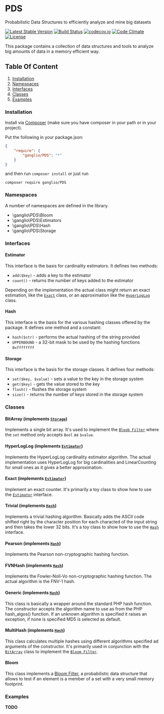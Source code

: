 # PDS
Probabilistic Data Structures to efficiently analyze and mine big datasets

[![Latest Stable Version](https://poser.pugx.org/ganglio/pds/v/stable)](https://packagist.org/packages/ganglio/pds)
[![Build Status](https://travis-ci.org/ganglio/PDS.svg?branch=master)](https://travis-ci.org/ganglio/PDS)
[![codecov.io](http://codecov.io/github/ganglio/PDS/coverage.svg?branch=master)](http://codecov.io/github/ganglio/PDS?branch=master)
[![Code Climate](https://codeclimate.com/github/ganglio/PDS/badges/gpa.svg)](https://codeclimate.com/github/ganglio/PDS)
[![License](https://poser.pugx.org/ganglio/pds/license)](https://packagist.org/packages/ganglio/pds)

This package contains a collection of data structures and tools to analyze big amounts of data in a memory efficient way.


## Table Of Content

1.   [Installation](#user-content-installation)
2.   [Namespaces](#user-content-namespaces)
3.   [Interfaces](#user-content-interfaces)
4.   [Classes](#user-content-classes)
5.   [Examples](#user-content-examples)

### Installation

Install via [Composer](https://getcomposer.org/) (make sure you have composer in your path or in your project).

Put the following in your package.json:

```JSON
{
    "require": {
        "ganglio/PDS": "*"
    }
}
```

and then run `composer install` or just run

    composer require ganglio/PDS

### Namespaces

A number of namespaces are defined in the library.

* \ganglio\PDS\Bloom
* \ganglio\PDS\Estimators
* \ganglio\PDS\Hash
* \ganglio\PDS\Storage

### Interfaces

#### Estimator

This interface is the basis for cardinality estimators.
It defines two methods:

* `add($key)` - adds a key to the estimator
* `count()` - returns the number of keys added to the estimator

Depending on the implementation the actual class might return an exact estimation, like the [`Exact`](#user-content-exact) class, or an approximation like the [`HyperLogLog`](#user-content-hyperloglog) class.

#### Hash

This interface is the basis for the various hashing classes offered by the package.
It defines one method and a constant:

* `hash($str)` - performs the actual hashing of the string provided
* `UPPERBOUND` - a 32-bit mask to be used by the hashing functions `0xffffffff`


#### Storage

This interface is the basis for the storage classes.
It defines four methods:

- `set($key, $value)` - sets a value to the key in the storage system
- `get($key)` - gets the value stored to the key
- `flush()` - flushes the storage system
- `size()` - returns the number of keys stored in the storage system

### Classes

#### BitArray (implements [`Storage`](#user-content-storage))

Implements a single bit array. It's used to implement the [`Bloob Filter`](#user-content-bloom) where the `set` method only accepts `Bool` as `$value`.

#### HyperLogLog (implements [`Estimator`](#user-content-estimator))

Implements the HyperLogLog cardinality estimator algorithm. The actual implementation uses HyperLogLog for big cardinalities and LinearCounting for small ones as it gives a better approximation.

#### Exact (implements [`Estimator`](#user-content-estimator))

Implement an exact counter. It's primarily a toy class to show how to use the [`Estimator`](#user-content-estimator) interface.

#### Trivial (implements [`Hash`](#user-content-hash))

Implements a trivial hashing algorithm. Basically adds the ASCII code shifted right by the character position for each characted of the input string and then takes the lower 32 bits. It's a toy class to show how to use the [`Hash`](#user-content-hash) interface.

#### Pearson (implements [`Hash`](#user-content-hash))

Implements the Pearson non-cryptographic hashing function.

#### FVNHash (implements [`Hash`](#user-content-hash))

Implements the Fowler-Noll-Vo non-cryptographic hashing function. The actual algorithm is the FNV-1 hash.

#### Generic (implements [`Hash`](#user-content-hash))

This class is basically a wrapper around the standard PHP hash function. The constructor accepts the algorithm name to use as from the PHP hash_algos() function. If an unknown algorithm is specified it raises an exception, if none is specified MD5 is selected as default.

#### MultiHash (implements [`Hash`](#user-content-hash))

This class calculates multiple hashes using different algorithms specified ad arguments of the constructor. It's primarily used in conjunction with the [`BitArray`](#user-content-bitarray) class to implement the [`Bloom Filter`](#user-content-bloom).

#### Bloom

This class implements a [Bloom Filter](https://en.wikipedia.org/wiki/Bloom_filter), a probabilistic data structure that allows to test if an element is a member of a set with a very small memory footprint.

### Examples

__TODO__